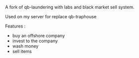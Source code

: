 A fork of qb-laundering with labs and black market sell system.

Used on my server for replace qb-traphouse

Features :
- buy an offshore company 
- invest to the company 
- wash money 
- sell items 
